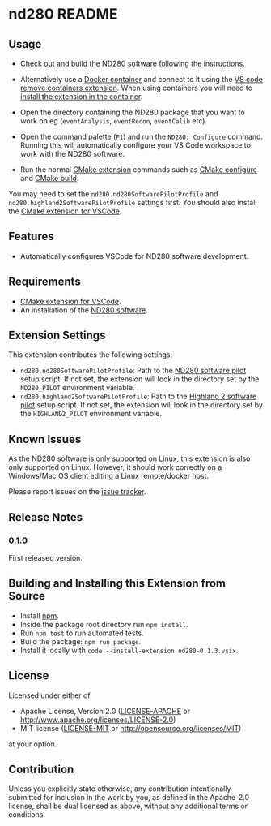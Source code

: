 # nd280 README

## Usage

- Check out and build the
  [ND280 software](https://git.t2k.org/nd280/wiki/nd280-wiki/-/wikis/home)
  following [the instructions](https://git.t2k.org/nd280/wiki/nd280-wiki/-/wikis/Install%20ND280%20CMake%20Git).
- Alternatively use a [Docker container](https://git.t2k.org/nd280/wiki/nd280-wiki/-/wikis/Singularity-Containers)
  and connect to it using the [VS code remove containers extension](https://marketplace.visualstudio.com/items?itemName=ms-vscode-remote.remote-containers).
  When using containers you will need to [install the extension in the
  container](https://code.visualstudio.com/docs/devcontainers/containers#_managing-extensions).

- Open the directory containing the ND280 package that you want to work on eg
  (`eventAnalysis`, `eventRecon`, `eventCalib` etc).
- Open the command palette (`F1`) and run the `ND280: Configure` command.
  Running this will automatically configure your VS Code workspace to work with the ND280 software.
- Run the normal [CMake extension](https://github.com/microsoft/vscode-cmake-tools/tree/main/docs#cmake-tools-for-visual-studio-code-documentation) commands such as [CMake configure](https://github.com/microsoft/vscode-cmake-tools/blob/main/docs/configure.md) and [CMake build](https://github.com/microsoft/vscode-cmake-tools/blob/main/docs/build.md).

You may need to set the `nd280.nd280SoftwarePilotProfile` and
`nd280.highland2SoftwarePilotProfile` settings first.
You should also install the [CMake extension for VSCode](https://marketplace.visualstudio.com/items?itemName=ms-vscode.cmake-tools).

## Features

- Automatically configures VSCode for ND280 software development.

## Requirements

- [CMake extension for VSCode](https://marketplace.visualstudio.com/items?itemName=ms-vscode.cmake-tools).
- An installation of the [ND280 software](https://git.t2k.org/nd280/wiki/nd280-wiki/-/wikis/home).

## Extension Settings

This extension contributes the following settings:

- `nd280.nd280SoftwarePilotProfile`: Path to the [ND280 software pilot](https://git.t2k.org/nd280/wiki/nd280-wiki/-/wikis/nd280SoftwarePilot)
  setup script. If not set, the extension will look in the directory set by the
  `ND280_PILOT` environment variable.
- `nd280.highland2SoftwarePilotProfile`: Path to the [Highland 2 software pilot](https://git.t2k.org/nd280/highland2Software/highland2SoftwarePilot)
  setup script. If not set, the extension will look in the directory set by the
  `HIGHLAND2_PILOT` environment variable.

## Known Issues

As the ND280 software is only supported on Linux, this extension is also only
supported on Linux. However, it should work correctly on a Windows/Mac OS
client editing a Linux remote/docker host.

Please report issues on the [issue tracker](https://github.com/davehadley/nd280-vscode-extension/issues).

## Release Notes

### 0.1.0

First released version.

## Building and Installing this Extension from Source

- Install [npm](https://www.npmjs.com/package/npm).
- Inside the package root directory run `npm install`.
- Run `npm test` to run automated tests.
- Build the package: `npm run package`.
- Install it locally with `code --install-extension nd280-0.1.3.vsix`.

## License

Licensed under either of

- Apache License, Version 2.0
  ([LICENSE-APACHE](LICENSE-APACHE) or http://www.apache.org/licenses/LICENSE-2.0)
- MIT license
  ([LICENSE-MIT](LICENSE-MIT) or http://opensource.org/licenses/MIT)

at your option.

## Contribution

Unless you explicitly state otherwise, any contribution intentionally submitted
for inclusion in the work by you, as defined in the Apache-2.0 license, shall be
dual licensed as above, without any additional terms or conditions.
